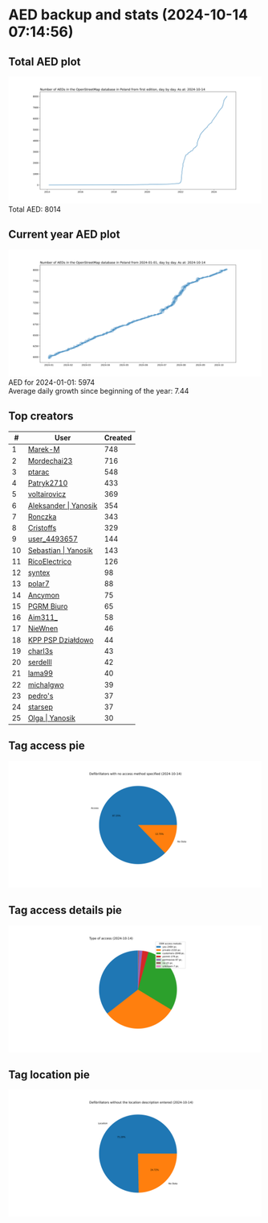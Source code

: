 # AED backup and stats (2024-10-14 07:14:56)


## Total AED plot
![](report_data/total_aed.svg)
Total AED: 8014

## Current year AED plot
![](report_data/current_year_aed.svg)\
AED for 2024-01-01: 5974\
Average daily growth since beginning of the year: 7.44

## Top creators
| # | User | Created |
| ------------- | ------------- | ------------- |
| 1 | [Marek-M](<https://www.openstreetmap.org/user/Marek-M>) | 748 |
| 2 | [Mordechai23](<https://www.openstreetmap.org/user/Mordechai23>) | 716 |
| 3 | [ptarac](<https://www.openstreetmap.org/user/ptarac>) | 548 |
| 4 | [Patryk2710](<https://www.openstreetmap.org/user/Patryk2710>) | 433 |
| 5 | [voltairovicz](<https://www.openstreetmap.org/user/voltairovicz>) | 369 |
| 6 | [Aleksander &#124; Yanosik](<https://www.openstreetmap.org/user/Aleksander &#124; Yanosik>) | 354 |
| 7 | [Ronczka](<https://www.openstreetmap.org/user/Ronczka>) | 343 |
| 8 | [Cristoffs](<https://www.openstreetmap.org/user/Cristoffs>) | 329 |
| 9 | [user_4493657](<https://www.openstreetmap.org/user/user_4493657>) | 144 |
| 10 | [Sebastian &#124; Yanosik](<https://www.openstreetmap.org/user/Sebastian &#124; Yanosik>) | 143 |
| 11 | [RicoElectrico](<https://www.openstreetmap.org/user/RicoElectrico>) | 126 |
| 12 | [syntex](<https://www.openstreetmap.org/user/syntex>) | 98 |
| 13 | [polar7](<https://www.openstreetmap.org/user/polar7>) | 88 |
| 14 | [Ancymon](<https://www.openstreetmap.org/user/Ancymon>) | 75 |
| 15 | [PGRM Biuro](<https://www.openstreetmap.org/user/PGRM Biuro>) | 65 |
| 16 | [Aim311_](<https://www.openstreetmap.org/user/Aim311_>) | 58 |
| 17 | [NieWnen](<https://www.openstreetmap.org/user/NieWnen>) | 46 |
| 18 | [KPP PSP Działdowo](<https://www.openstreetmap.org/user/KPP PSP Działdowo>) | 44 |
| 19 | [charl3s](<https://www.openstreetmap.org/user/charl3s>) | 43 |
| 20 | [serdelll](<https://www.openstreetmap.org/user/serdelll>) | 42 |
| 21 | [lama99](<https://www.openstreetmap.org/user/lama99>) | 40 |
| 22 | [michalgwo](<https://www.openstreetmap.org/user/michalgwo>) | 39 |
| 23 | [pedro's](<https://www.openstreetmap.org/user/pedro's>) | 37 |
| 24 | [starsep](<https://www.openstreetmap.org/user/starsep>) | 37 |
| 25 | [Olga &#124; Yanosik](<https://www.openstreetmap.org/user/Olga &#124; Yanosik>) | 30 |

## Tag access pie
![](report_data/tag_access.svg)

## Tag access details pie
![](report_data/tag_access_details.svg)

## Tag location pie
![](report_data/tag_location.svg)
